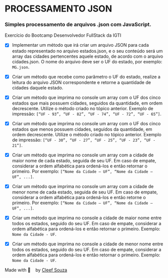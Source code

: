 # PROCESSAMENTO JSON
### Simples processamento de arquivos .json com JavaScript.

Exercício do Bootcamp Desenvolvedor FullStack da IGTI

* [x] Implementar um método que irá criar um arquivo JSON para cada estado representado no arquivo estados.json, e o seu conteúdo será um array das cidades pertencentes aquele estado, de acordo com o arquivo cidades.json. O nome do arquivo deve ser o UF do estado, por exemplo: `MG.json`.

* [x] Criar um método que recebe como parâmetro o UF do estado, realize a leitura do arquivo JSON correspondente e retorne a quantidade de cidades daquele estado.

* [x] Criar um método que imprima no console um array com o UF dos cinco estados que mais possuem cidades, seguidos da quantidade, em ordem decrescente. Utilize o método criado no tópico anterior. Exemplo de impressão: `[“UF - 93”, “UF - 82”, “UF - 74”, “UF - 72”, “UF - 65”]`.

* [x] Criar um método que imprima no console um array com o UF dos cinco estados que menos possuem cidades, seguidos da quantidade, em ordem decrescente. Utilize o método criado no tópico anterior. Exemplo de impressão: `[“UF - 30”, “UF - 27”, “UF - 25”, “UF - 23”, “UF - 21”]`.

* [x] Criar um método que imprima no console um array com a cidade de maior nome de cada estado, seguida de seu UF. Em caso de empate, considerar a ordem alfabética para ordená-los e então retornar o primeiro. Por exemplo: `[“Nome da Cidade – UF”, “Nome da Cidade – UF”, ...]`.

* [x] Criar um método que imprima no console um array com a cidade de menor nome de cada estado, seguida de seu UF. Em caso de empate, considerar a ordem alfabética para ordená-los e então retorne o primeiro. Por exemplo: `[“Nome da Cidade – UF”, “Nome da Cidade – UF”, ...]`.

* [x] Criar um método que imprima no console a cidade de maior nome entre todos os estados, seguido do seu UF. Em caso de empate, considerar a ordem alfabética para ordená-los e então retornar o primeiro. Exemplo: `Nome da Cidade - UF`.

* [x] Criar um método que imprima no console a cidade de menor nome entre todos os estados, seguido do seu UF. Em caso de empate, considerar a ordem alfabética para ordená-los e então retornar o primeiro. Exemplo: `Nome da Cidade - UF`.

Made with :green_heart:    by [Cleef Souza](https://www.linkedin.com/in/aryosvalldo-cleef/)
